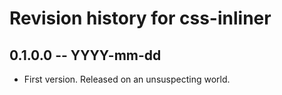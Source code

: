 # Revision history for css-inliner

## 0.1.0.0 -- YYYY-mm-dd

* First version. Released on an unsuspecting world.
